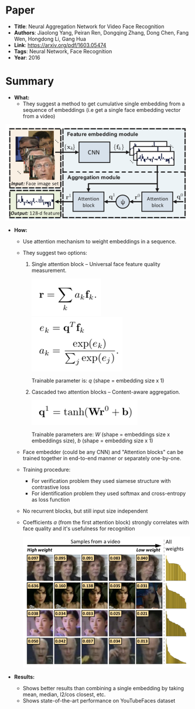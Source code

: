 # Paper

* **Title**: Neural Aggregation Network for Video Face Recognition
* **Authors**: Jiaolong Yang, Peiran Ren, Dongqing Zhang, Dong Chen, Fang Wen, Hongdong Li, Gang Hua
* **Link**: https://arxiv.org/pdf/1603.05474
* **Tags**: Neural Network, Face Recognition
* **Year**: 2016

# Summary

* **What:**
  * They suggest a method to get cumulative single embedding from a sequence of embeddings (i.e get a single face embedding vector from a video)

![Pipeline](images/NAN_for_VideoFaceRecognition/NAN_pipeline.png?raw=true "Pipeline")

* **How:**
  * Use attention mechanism to weight embeddings in a sequence.
  * They suggest two options:
  	1. Single attention block – Universal face feature quality measurement.
       
       ![First attention](images/NAN_for_VideoFaceRecognition/NAN_first_attention_result.png?raw=true "First attention output") ![First attention](images/NAN_for_VideoFaceRecognition/NAN_first_attention_formula.png?raw=true "First attention formula")
       
       Trainable parameter is: *q* (shape = embedding size x 1)
  	2. Cascaded two attention blocks – Content-aware aggregation.
  	
  	   ![Second attention](images/NAN_for_VideoFaceRecognition/NAN_second_attention_results.png?raw=true "Second attention output")
  	   
  	   Trainable parameters are: *W* (shape = embeddings size x embeddings size), *b* (shape = embedding size x 1)
  * Face embedder (could be any CNN) and "Attention blocks" can be trained together in end-to-end manner or separately one-by-one.
  * Training procedure: 
  	* For verification problem they used siamese structure with contrastive loss
  	* For identification problem they used softmax and cross-entropy as loss function
  * No recurrent blocks, but still input size independent 
  * Coefficients *a* (from the first attention block) strongly correlates with face quality and it's usefulness for recognition
  
    ![Face quality](images/NAN_for_VideoFaceRecognition/NAN_face_quality.png?raw=true "Face quality")
  
* **Results:**
  * Shows better results than combining a single embedding by taking mean, median, l2/cos closest, etc.
  * Shows state-of-the-art performance on YouTubeFaces dataset
